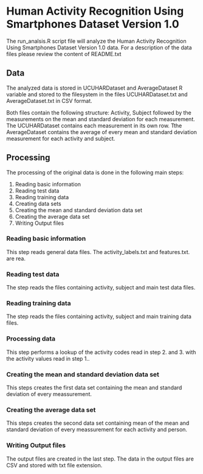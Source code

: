 Human Activity Recognition Using Smartphones Dataset
Version 1.0
====================
The run_analsis.R script file will analyze the Human Activity Recognition Using Smartphones Dataset
Version 1.0 data. For a description of the data files please review the content of README.txt

## Data
The analyzed data is stored in UCUHARDataset and AverageDataset R variable and stored to the
filesystem in the files UCUHARDataset.txt and AverageDataset.txt in CSV format.

Both files contain the following structure: Activity, Subject followed by the measurements on the
mean and standard deviation for each measurement. 
The UCUHARDataset contains each measurement in its own row. Tthe AverageDataset contains the
average of every mean and standard deviation measurement for each activity and subject.

## Processing
The processing of the original data is done in the following main steps:

1. Reading basic information
2. Reading test data
3. Reading training data
4. Creating data sets
5. Creating the mean and standard deviation data set
6. Creating the average data set
7. Writing Output files

### Reading basic information
This step reads general data files. The activity_labels.txt and features.txt. are rea.
### Reading test data
The step reads the files containing activity, subject and main test data files.
### Reading training data
The step reads the files containing activity, subject and main training data files.
### Processing data
This step performs a lookup of the activity codes read in step 2. and 3. with the activity values read in step 1..
### Creating the mean and standard deviation data set
This steps creates the first data set containing the mean and standard deviation of every meassurement.
### Creating the average data set
This steps creates the second data set containing mean of the mean and standard deviation of every meassurement for each activity and person.
### Writing Output files
The output files are created in the last step. The data in the output files are CSV and stored with txt file extension.